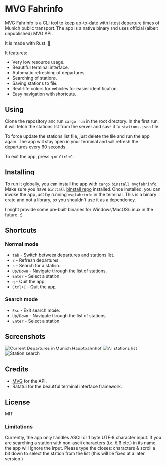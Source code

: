# MVG Fahrinfo

MVG Fahrinfo is a CLI tool to keep up-to-date with latest departure times of Munich public transport.
The app is a native binary and uses official (albeit unpublished) MVG API.

It is made with Rust. 🦀

It features:

- Very low resource usage.
- Beautiful terminal interface.
- Automatic refreshing of departures.
- Searching of stations.
- Saving stations to file.
- Real-life colors for vehicles for easier identification.
- Easy navigation with shortcuts.

## Using

Clone the repository and run `cargo run` in the root directory.
In the first run, it will fetch the stations list from the server and save it to `stations.json` file.

To force update the stations list file, just delete the file and run the app again.
The app will stay open in your terminal and will refresh the departures every 60 seconds.

To exit the app, press `q` or `Ctrl+C`.

## Installing

To run it globally, you can install the app with `cargo binstall mvgfahrinfo`. Make sure you have `binstall` [binstall repo](https://github.com/cargo-bins/cargo-binstall) installed. Once installed, you can invoke the app just by running `mvgfahrinfo` in the terminal.
This is a binary crate and not a library, so you shouldn't use it as a dependency.

I might provide some pre-built binaries for Windows/MacOS/Linux in the future. :)

## Shortcuts

### Normal mode

- `tab` - Switch between departures and stations list.
- `r` - Refresh departures.
- `s` - Search for a station.
- `Up/Down` - Navigate through the list of stations.
- `Enter` - Select a station.
- `q` - Quit the app.
- `Ctrl+C` - Quit the app.

### Search mode

- `Esc` - Exit search mode.
- `Up/Down` - Navigate through the list of stations.
- `Enter` - Select a station.

## Screenshots

![Current Departures in Munich Hauptbahnhof](https://imgur.com/jsHDPsd.png)
![All stations list](https://imgur.com/8hVONcX.png)
![Station search](https://imgur.com/7d4Xk6Q.png)

## Credits

- [MVG](https://mvg.de) for the API.
- Ratatui for the beautiful terminal interface framework.

## License

MIT

### Limitations

Currently, the app only handles ASCII or 1 byte UTF-8 character input. If you are searching a station with non-ascii characters (i.e. ö,ß etc.) in its name, the app will ignore the input. Please type the closest characters & scroll a bit down to select the station from the list (this will be fixed at a later version.)
